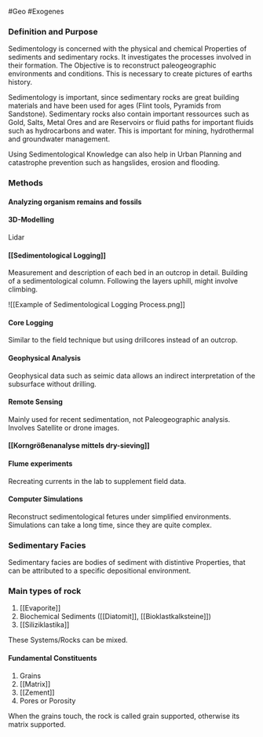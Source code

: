 #Geo #Exogenes 

### Definition and Purpose

Sedimentology is concerned  with the physical and chemical Properties of sediments and sedimentary rocks. It investigates the processes involved in their formation. The Objective is to reconstruct paleogeographic environments and conditions. This is necessary to create pictures of earths history.

Sedimentology is important, since sedimentary rocks are great building materials and have been used for ages (Flint tools, Pyramids from Sandstone). Sedimentary rocks also contain important ressources such as Gold, Salts, Metal Ores and are Reservoirs or fluid paths for important fluids such as hydrocarbons and water. This is important for mining, hydrothermal and groundwater management.

Using Sedimentological Knowledge can also help in Urban Planning and catastrophe prevention such as hangslides, erosion and flooding.

### Methods

#### Analyzing organism remains and fossils

#### 3D-Modelling

Lidar

#### [[Sedimentological Logging]]
Measurement and description of each bed in an outcrop in detail. Building of a sedimentological column. Following the layers uphill, might involve climbing.

![[Example of Sedimentological Logging Process.png]]

#### Core Logging

Similar to the field technique but using drillcores instead of an outcrop. 

#### Geophysical Analysis

Geophysical data such as seimic data allows an indirect interpretation of the subsurface without drilling. 

#### Remote Sensing

Mainly used for recent sedimentation, not Paleogeographic analysis. Involves Satellite or drone images. 

#### [[Korngrößenanalyse mittels dry-sieving]]

#### Flume experiments

Recreating currents in the lab to supplement field data.

#### Computer Simulations

Reconstruct sedimentological fetures under simplified environments. Simulations can take a long time, since they are quite complex.

### Sedimentary Facies

Sedimentary facies are bodies of sediment with distintive Properties, that can be attributed to a specific depositional environment.

### Main types of rock

1. [[Evaporite]]
2. Biochemical Sediments ([[Diatomit]], [[Bioklastkalksteine]])
3. [[Siliziklastika]]

These Systems/Rocks can be mixed.

#### Fundamental Constituents

1. Grains
2. [[Matrix]]
3. [[Zement]]
4. Pores or Porosity

When the grains touch, the rock is called grain supported, otherwise its matrix supported.
